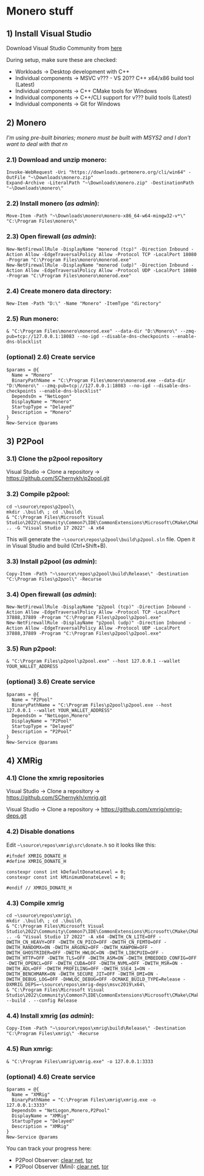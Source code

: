 # Monero stuff

## 1) Install Visual Studio

Download Visual Studio Community from [here](https://visualstudio.microsoft.com/)

During setup, make sure these are checked:
- Workloads -> Desktop development with C++
- Individual components -> MSVC v??? - VS 20?? C++ x64/x86 build tool (Latest)
- Individual components -> C++ CMake tools for Windows
- Individual components -> C++/CLI support for v??? build tools (Latest)
- Individual components -> Git for Windows

## 2) Monero

*I'm using pre-built binaries; monero must be built with MSYS2 and I don't want to deal with that rn*

### 2.1) Download and unzip monero:

```
Invoke-WebRequest -Uri "https://downloads.getmonero.org/cli/win64" -OutFile "~\Downloads\monero.zip"
Expand-Archive -LiteralPath "~\Downloads\monero.zip" -DestinationPath "~\Downloads\monero\"
```

### 2.2) Install monero (***as admin***):

```
Move-Item -Path "~\Downloads\monero\monero-x86_64-w64-mingw32-v*\" "C:\Program Files\monero\"
```

### 2.3) Open firewall (***as admin***):

```
New-NetFirewallRule -DisplayName "monerod (tcp)" -Direction Inbound -Action Allow -EdgeTraversalPolicy Allow -Protocol TCP -LocalPort 18080 -Program "C:\Program Files\monero\monerod.exe"
New-NetFirewallRule -DisplayName "monerod (udp)" -Direction Inbound -Action Allow -EdgeTraversalPolicy Allow -Protocol UDP -LocalPort 18080 -Program "C:\Program Files\monero\monerod.exe"
```

### 2.4) Create monero data directory:

```
New-Item -Path "D:\" -Name "Monero" -ItemType "directory"
```

### 2.5) Run monero:

```
& "C:\Program Files\monero\monerod.exe" --data-dir "D:\Monero\" --zmq-pub=tcp://127.0.0.1:18083 --no-igd --disable-dns-checkpoints --enable-dns-blocklist
```

### (optional) 2.6) Create service

```
$params = @{
  Name = "Monero"
  BinaryPathName = "C:\Program Files\monero\monerod.exe --data-dir "D:\Monero\" --zmq-pub=tcp://127.0.0.1:18083 --no-igd --disable-dns-checkpoints --enable-dns-blocklist"
  DependsOn = "NetLogon"
  DisplayName = "Monero"
  StartupType = "Delayed"
  Description = "Monero"
}
New-Service @params
```

## 3) P2Pool

### 3.1) Clone the p2pool repository

Visual Studio -> Clone a repository -> https://github.com/SChernykh/p2pool.git

### 3.2) Compile p2pool:

```
cd ~\source\repos\p2pool\
mkdir .\build\ ; cd .\build\
& "C:\Program Files\Microsoft Visual Studio\2022\Community\Common7\IDE\CommonExtensions\Microsoft\CMake\CMake\bin\cmake.exe" .. -G "Visual Studio 17 2022" -A x64
```

This will generate the `~\source\repos\p2pool\build\p2pool.sln` file. Open it in Visual Studio and build (Ctrl+Shift+B).

### 3.3) Install p2pool (***as admin***):

```
Copy-Item -Path "~\source\repos\p2pool\build\Release\" -Destination "C:\Program Files\p2pool\" -Recurse
```

### 3.4) Open firewall (***as admin***):

```
New-NetFirewallRule -DisplayName "p2pool (tcp)" -Direction Inbound -Action Allow -EdgeTraversalPolicy Allow -Protocol TCP -LocalPort 37888,37889 -Program "C:\Program Files\p2pool\p2pool.exe"
New-NetFirewallRule -DisplayName "p2pool (udp)" -Direction Inbound -Action Allow -EdgeTraversalPolicy Allow -Protocol UDP -LocalPort 37888,37889 -Program "C:\Program Files\p2pool\p2pool.exe"
```

### 3.5) Run p2pool:

```
& "C:\Program Files\p2pool\p2pool.exe" --host 127.0.0.1 --wallet YOUR_WALLET_ADDRESS
```

### (optional) 3.6) Create service

```
$params = @{
  Name = "P2Pool"
  BinaryPathName = "C:\Program Files\p2pool\p2pool.exe --host 127.0.0.1 --wallet YOUR_WALLET_ADDRESS"
  DependsOn = "NetLogon,Monero"
  DisplayName = "P2Pool"
  StartupType = "Delayed"
  Description = "P2Pool"
}
New-Service @params
```

## 4) XMRig

### 4.1) Clone the xmrig repositories

Visual Studio -> Clone a repository -> https://github.com/SChernykh/xmrig.git

Visual Studio -> Clone a repository -> https://github.com/xmrig/xmrig-deps.git

### 4.2) Disable donations

Edit `~\source\repos\xmrig\src\donate.h` so it looks like this:

```
#ifndef XMRIG_DONATE_H
#define XMRIG_DONATE_H

constexpr const int kDefaultDonateLevel = 0;
constexpr const int kMinimumDonateLevel = 0;

#endif // XMRIG_DONATE_H
```

### 4.3) Compile xmrig

```
cd ~\source\repos\xmrig\
mkdir .\build\ ; cd .\build\
& "C:\Program Files\Microsoft Visual Studio\2022\Community\Common7\IDE\CommonExtensions\Microsoft\CMake\CMake\bin\cmake.exe" .. -G "Visual Studio 17 2022" -A x64 -DWITH_CN_LITE=OFF -DWITH_CN_HEAVY=OFF -DWITH_CN_PICO=OFF -DWITH_CN_FEMTO=OFF -DWITH_RANDOMX=ON -DWITH_ARGON2=OFF -DWITH_KAWPOW=OFF -DWITH_GHOSTRIDER=OFF -DWITH_HWLOC=ON -DWITH_LIBCPUID=OFF -DWITH_HTTP=OFF -DWITH_TLS=OFF -DWITH_ASM=ON -DWITH_EMBEDDED_CONFIG=OFF -DWITH_OPENCL=OFF -DWITH_CUDA=OFF -DWITH_NVML=OFF -DWITH_MSR=ON -DWITH_ADL=OFF -DWITH_PROFILING=OFF -DWITH_SSE4_1=ON -DWITH_BENCHMARK=ON -DWITH_SECURE_JIT=OFF -DWITH_DMI=ON -DWITH_DEBUG_LOG=OFF -DHWLOC_DEBUG=OFF -DCMAKE_BUILD_TYPE=Release -DXMRIG_DEPS=~\source\repos\xmrig-deps\msvc2019\x64\
& "C:\Program Files\Microsoft Visual Studio\2022\Community\Common7\IDE\CommonExtensions\Microsoft\CMake\CMake\bin\cmake.exe" --build . --config Release
```

### 4.4) Install xmrig (***as admin***):

```
Copy-Item -Path "~\source\repos\xmrig\build\Release\" -Destination "C:\Program Files\xmrig\" -Recurse
```

### 4.5) Run xmrig:

```
& "C:\Program Files\xmrig\xmrig.exe" -o 127.0.0.1:3333
```

### (optional) 4.6) Create service

```
$params = @{
  Name = "XMRig"
  BinaryPathName = "C:\Program Files\xmrig\xmrig.exe -o 127.0.0.1:3333"
  DependsOn = "NetLogon,Monero,P2Pool"
  DisplayName = "XMRig"
  StartupType = "Delayed"
  Description = "XMRig"
}
New-Service @params
```

You can track your progress here:
- P2Pool Observer: [clear net](https://p2pool.observer/), [tor](http://p2pool2giz2r5cpqicajwoazjcxkfujxswtk3jolfk2ubilhrkqam2id.onion/)
- P2Pool Observer (Mini): [clear net](https://mini.p2pool.observer/), [tor](http://p2pmin25k4ei5bp3l6bpyoap6ogevrc35c3hcfue7zfetjpbhhshxdqd.onion/)
